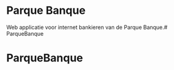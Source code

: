# Parque Banque

Web applicatie voor internet bankieren van de Parque Banque.# ParqueBanque
# ParqueBanque
